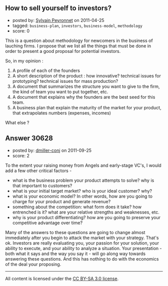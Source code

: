 ## How to sell yourself to investors?

- posted by: [Sylvain Peyronnet](https://stackexchange.com/users/-1/9941-sylvain-peyronnet) on 2011-04-25
- tagged: `business-plan`, `investors`, `business-model`, `methodology`
- score: 0

This is a question about methodology for newcomers in the business of lauching firms.
I propose that we list all the things that must be done in order to present a good proposal for potential investors.

So, in my opinion :

1. A profile of each of the founders
2. A short description of the product : how innovative? technical issues for prototyping? technical issues for mass production?
3. A document that summarizes the structure you want to give to the firm, the kind of team you want to put together, etc.
4. A document that explains why the founders are the best seed for this team.
5. A business plan that explain the maturity of the market for your product, that extrapolates numbers (expenses, incomes)

What else ?


## Answer 30628

- posted by: [dmiller-conj](https://stackexchange.com/users/-1/13285-dmiller-conj) on 2011-09-25
- score: 2

To the extent your raising money from Angels and early-stage VC's, I would add a few other critical factors -

- what is the business problem your product attempts to solve?  why is that important to customers?
- what is your initial target market?  who is your ideal customer?  why?
- what is your economic model?  In other words, how are you going to charge for your product and generate revenue?
- something about the competition: what form does it take?  how entrenched is it?  what are your relative strengths and weaknesses, etc.
- why is your product differentiating?  how are you going to preserve your competitive advantage over time?

Many of the answers to these questions are going to change almost immediately after you begin to attack the market with your strategy.  That's ok.  Investors are really evaluating you, your passion for your solution, your ability to execute, and your ability to analyze a situation.  Your presentation - both what it says and the way you say it - will go along way towards answering these questions.  And this has nothing to do with the economics of the deal your proposing.



---

All content is licensed under the [CC BY-SA 3.0 license](https://creativecommons.org/licenses/by-sa/3.0/).
